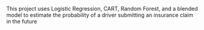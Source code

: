 
This project uses Logistic Regression, CART, Random Forest, and a blended model to estimate the probability of a driver submitting an insurance claim in the future
